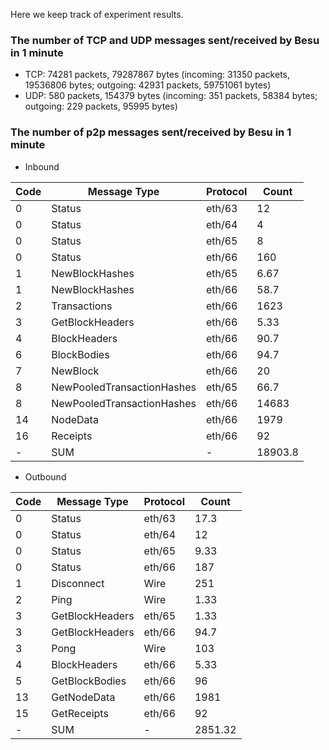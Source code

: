 Here we keep track of experiment results.

### The number of TCP and UDP messages sent/received by Besu in 1 minute

- TCP: 74281 packets, 79287867 bytes (incoming: 31350 packets, 19536806 bytes; outgoing: 42931 packets, 59751061 bytes)
- UDP: 580 packets, 154379 bytes (incoming: 351 packets, 58384 bytes; outgoing: 229 packets, 95995 bytes)

### The number of p2p messages sent/received by Besu in 1 minute

- Inbound

| Code | Message Type | Protocol | Count |
| ---- | ------------ | -------- | ----- |
| 0 | Status | eth/63 | 12 |
| 0 | Status | eth/64 | 4 |
| 0 | Status | eth/65 | 8 |
| 0 | Status | eth/66 | 160 |
| 1 | NewBlockHashes | eth/65 | 6.67 |
| 1 | NewBlockHashes | eth/66 | 58.7 |
| 2 | Transactions | eth/66 | 1623 |
| 3 | GetBlockHeaders | eth/66 | 5.33 |
| 4 | BlockHeaders | eth/66 | 90.7 |
| 6 | BlockBodies | eth/66 | 94.7 |
| 7 | NewBlock | eth/66 | 20 |
| 8 | NewPooledTransactionHashes | eth/65 | 66.7 |
| 8 | NewPooledTransactionHashes | eth/66 | 14683 |
| 14 | NodeData | eth/66 | 1979 |
| 16 | Receipts | eth/66 | 92 |
| - | SUM | - | 18903.8 |

- Outbound

| Code | Message Type | Protocol | Count |
| ---- | ------------ | -------- | ----- |
| 0 | Status | eth/63 | 17.3 |
| 0 | Status | eth/64 | 12 |
| 0 | Status | eth/65 | 9.33 |
| 0 | Status | eth/66 | 187 |
| 1 | Disconnect | Wire | 251 |
| 2 | Ping | Wire | 1.33 |
| 3 | GetBlockHeaders | eth/65 | 1.33 |
| 3 | GetBlockHeaders | eth/66 | 94.7 |
| 3 | Pong | Wire | 103 |
| 4 | BlockHeaders | eth/66 | 5.33 |
| 5 | GetBlockBodies | eth/66 | 96 |
| 13 | GetNodeData | eth/66 | 1981 |
| 15 | GetReceipts | eth/66 | 92 |
| - | SUM | - | 2851.32 |
